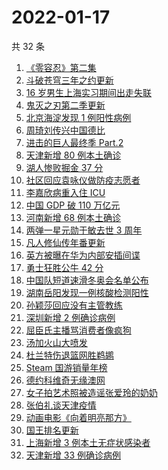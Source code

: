 # 2022-01-17

共 32 条

<!-- BEGIN -->
<!-- 最后更新时间 Mon Jan 17 2022 12:09:21 GMT+0800 (China Standard Time) -->

1. [《零容忍》第二集](https://www.zhihu.com/search?q=零容忍)
1. [斗破苍穹三年之约更新](https://www.zhihu.com/search?q=斗破苍穹三年之约)
1. [16 岁男生上海实习期间出走失联](https://www.zhihu.com/search?q=男生实习期间出走失联)
1. [鬼灭之刃第二季更新](https://www.zhihu.com/search?q=鬼灭之刃)
1. [北京海淀发现 1 例阳性病例](https://www.zhihu.com/search?q=北京疫情)
1. [周琦刘传兴中国德比](https://www.zhihu.com/search?q=周琦)
1. [进击的巨人最终季 Part.2](https://www.zhihu.com/search?q=进击的巨人)
1. [天津新增 80 例本土确诊](https://www.zhihu.com/search?q=天津疫情)
1. [湖人惨败掘金 37 分](https://www.zhihu.com/search?q=湖人)
1. [社区回应袁咏仪做防疫志愿者](https://www.zhihu.com/search?q=袁咏仪)
1. [李嘉欣病重入住 ICU](https://www.zhihu.com/search?q=李嘉欣)
1. [中国 GDP 破 110 万亿元](https://www.zhihu.com/search?q=GDP)
1. [河南新增 68 例本土确诊](https://www.zhihu.com/search?q=河南疫情)
1. [两弹一星元勋于敏去世 3 周年](https://www.zhihu.com/search?q=于敏去世3周年)
1. [凡人修仙传年番更新](https://www.zhihu.com/search?q=凡人修仙传)
1. [英方被曝在华为内部安插间谍](https://www.zhihu.com/search?q=华为)
1. [勇士狂胜公牛 42 分](https://www.zhihu.com/search?q=勇士)
1. [中国队短道速滑冬奥会名单公布](https://www.zhihu.com/search?q=短道速滑名单)
1. [湖南岳阳发现一例核酸检测阳性](https://www.zhihu.com/search?q=湖南疫情)
1. [孙颖莎回应没有主管教练](https://www.zhihu.com/search?q=孙颖莎)
1. [深圳新增 2 例确诊病例](https://www.zhihu.com/search?q=深圳疫情)
1. [屈臣氏主播骂消费者像疯狗](https://www.zhihu.com/search?q=屈臣氏)
1. [汤加火山大喷发](https://www.zhihu.com/search?q=汤加火山喷发)
1. [杜兰特伤退篮网胜鹈鹕](https://www.zhihu.com/search?q=篮网)
1. [Steam 国游销量年榜](https://www.zhihu.com/search?q=steam)
1. [德约科维奇无缘澳网](https://www.zhihu.com/search?q=德约科维奇)
1. [女子拍艺术照被造谣张爱玲的奶奶](https://www.zhihu.com/search?q=张爱玲奶奶)
1. [张伯礼谈天津疫情](https://www.zhihu.com/search?q=张伯礼)
1. [动画电影《向着明亮那方》](https://www.zhihu.com/search?q=向着明亮那方)
1. [国王排名更新](https://www.zhihu.com/search?q=国王排名)
1. [上海新增 3 例本土无症状感染者](https://www.zhihu.com/search?q=上海疫情)
1. [天津新增 33 例确诊病例](https://www.zhihu.com/search?q=天津疫情)

<!-- END -->
